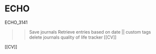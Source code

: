 # ECHO

ECHO_3141

>> Save journals
>> Retrieve entries based on date || custom tags
>> delete journals
>> quality of life tracker
[[CV]]

[[CV]]
